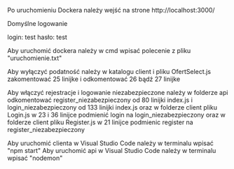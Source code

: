 Po uruchomieniu Dockera należy wejść na strone
http://localhost:3000/

Domyślne logowanie

login: test
hasło: test

Aby uruchomić dockera należy w cmd wpisać polecenie z pliku "uruchomienie.txt"

Aby wyłączyć podatność należy w katalogu client i pliku OfertSelect.js zakomentować 25 linijke i odkomentować 26 bądź 27 linijke

Aby włączyć rejestracje i logowanie niezabezpieczone należy w folderze api odkomentować register_niezabezpieczony od 80 linijki index.js i login_niezabezpieczony od 133 linijki index.js oraz w folderze client pliku Login.js w 23 i 36 linijce podmienić login na login_niezabezpieczony oraz w folderze client pliku Register.js w 21 linijce podmienic register na register_niezabezpieczony

Aby uruchomić clienta w Visual Studio Code należy w terminalu wpisać "npm start"
Aby uruchomić api w Visual Studio Code należy w terminalu wpisać "nodemon"

